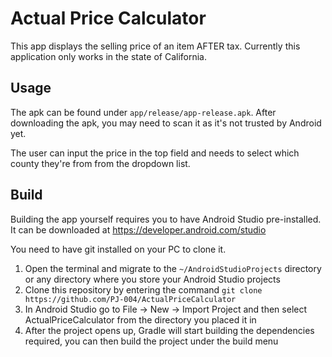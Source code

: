 # Actual Price Calculator

This app displays the selling price of an item AFTER tax.
Currently this application only works in the state of California.

## Usage
The apk can be found under `app/release/app-release.apk`. After downloading the apk, you may need to scan it as it's not trusted by Android yet.

The user can input the price in the top field and needs to select which county they're from from the dropdown list.

## Build
Building the app yourself requires you to have Android Studio pre-installed. It can be downloaded at https://developer.android.com/studio

You need to have git installed on your PC to clone it.
1. Open the terminal and migrate to the `~/AndroidStudioProjects` directory or any directory where you store your Android Studio projects
2. Clone this repository by entering the command `git clone https://github.com/PJ-004/ActualPriceCalculator`
3. In Android Studio go to File -> New -> Import Project and then select ActualPriceCalculator from the directory you placed it in
4. After the project opens up, Gradle will start building the dependencies required, you can then build the project under the build menu